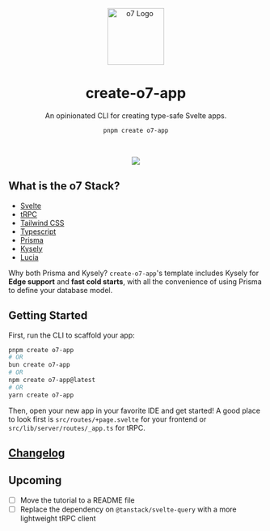 <p align="center">
  <img src="https://i.postimg.cc/T1Wk3khh/logo.png" width="112" alt="o7 Logo" />
</p>

<h1 align="center">create-o7-app</h1>

<p align="center">An opinionated CLI for creating type-safe Svelte apps.</p>
<p align="center">
<code>pnpm create o7-app</code>
</p>
<br />

<p align="center">
	<img src="https://github.com/ottomated/create-o7-app/assets/31470743/24427098-4d2d-443c-bf70-f8f8972e8bb6">
</p>

<h2>What is the o7 Stack?</h2>

- [Svelte](https://svelte.dev)
- [tRPC](https://trpc.io)
- [Tailwind CSS](https://tailwindcss.com/)
- [Typescript](https://www.typescriptlang.org/)
- [Prisma](https://www.prisma.io/)
- [Kysely](https://github.com/kysely-org/kysely)
- [Lucia](https://lucia-auth.com/)

Why both Prisma and Kysely? `create-o7-app`'s template includes Kysely for **Edge support** and **fast cold starts**, with all the convenience of using Prisma to define your database model.

<h2>Getting Started</h2>

First, run the CLI to scaffold your app:

```bash
pnpm create o7-app
# OR
bun create o7-app
# OR
npm create o7-app@latest
# OR
yarn create o7-app
```

Then, open your new app in your favorite IDE and get started! A good place to look first is `src/routes/+page.svelte` for your frontend or `src/lib/server/routes/_app.ts` for tRPC.

## [Changelog](https://github.com/ottomated/create-o7-app/blob/main/CHANGELOG.md)

## Upcoming

- [ ] Move the tutorial to a README file
- [ ] Replace the dependency on `@tanstack/svelte-query` with a more lightweight tRPC client
